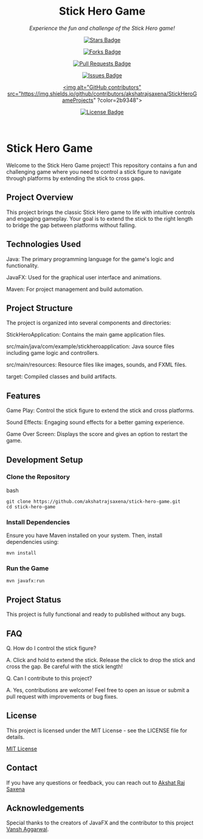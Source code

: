 <h1 align="center">Stick Hero Game</h1>

<p align="center"><i>Experience the fun and challenge of the Stick Hero game!</i></p>

<div align="center">
  
  <a href="https://github.com/akshatrajsaxena/StickHeroGameProjects/stargazers"><img src="https://img.shields.io/github/stars/akshatrajsaxena/StickHeroGameProjects" alt="Stars Badge"/></a>


  <a href="https://github.com/akshatrajsaxena/StickHeroGameProjects/network/members"><img src="https://img.shields.io/github/forks/akshatrajsaxena/StickHeroGameProjects" alt="Forks Badge"/></a>
  
  <a href="https://github.com/akshatrajsaxena/StickHeroGameProjects/pulls"><img src="https://img.shields.io/github/issues-pr/akshatrajsaxena/StickHeroGameProjects" alt="Pull Requests Badge"/></a>
  
  <a href="https://github.com/akshatrajsaxena/StickHeroGameProjects/issues"><img src="https://img.shields.io/github/issues/akshatrajsaxena/StickHeroGameProjects" alt="Issues Badge"/></a>
  
  <a href="https://github.com/akshatrajsaxena/StickHeroGameProjects/graphs/contributors"><img alt="GitHub contributors" src="https://img.shields.io/github/contributors/akshatrajsaxena/StickHeroGameProjects" ?color=2b9348"></a>
  
  <a href="https://github.com/akshatrajsaxena/StickHeroGameProjects/blob/master/LICENSE"><img src="https://img.shields.io/github/license/akshatrajsaxena/StickHeroGameProjects ?color=2b9348" alt="License Badge"/></a>
  
</div>

<br>

# Stick Hero Game

Welcome to the Stick Hero Game project! This repository contains a fun and challenging game where you need to control a stick figure to navigate through platforms by extending the stick to cross gaps.

## Project Overview

This project brings the classic Stick Hero game to life with intuitive controls and engaging gameplay. Your goal is to extend the stick to the right length to bridge the gap between platforms without falling.

## Technologies Used

Java: The primary programming language for the game's logic and functionality.

JavaFX: Used for the graphical user interface and animations.

Maven: For project management and build automation.

## Project Structure

The project is organized into several components and directories:

StickHeroApplication: Contains the main game application files.

src/main/java/com/example/stickheroapplication: Java source files including game logic and controllers.

src/main/resources: Resource files like images, sounds, and FXML files.

target: Compiled classes and build artifacts.

## Features

Game Play: Control the stick figure to extend the stick and cross platforms.

Sound Effects: Engaging sound effects for a better gaming experience.

Game Over Screen: Displays the score and gives an option to restart the game.

## Development Setup

### Clone the Repository

bash
```
git clone https://github.com/akshatrajsaxena/stick-hero-game.git
cd stick-hero-game
```

### Install Dependencies

Ensure you have Maven installed on your system. Then, install dependencies using:

```
mvn install
```

### Run the Game

```
mvn javafx:run
```

## Project Status

This project is fully functional and ready to published without any bugs.

## FAQ

Q. How do I control the stick figure?

A. Click and hold to extend the stick. Release the click to drop the stick and cross the gap. Be careful with the stick length!

Q. Can I contribute to this project?

A. Yes, contributions are welcome! Feel free to open an issue or submit a pull request with improvements or bug fixes.

## License

This project is licensed under the MIT License - see the LICENSE file for details.

[MIT License](https://github.com/akshatrajsaxena/StickHeroGameProjects/blob/main/LICENSE)

## Contact

If you have any questions or feedback, you can reach out to [Akshat Raj Saxena](mailto:akshat22054@iiitd.ac.in)

## Acknowledgements

Special thanks to the creators of JavaFX and the contributor to this project [Vansh Aggarwal](https://github.com/VanshAg283).
